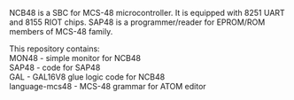 NCB48 is a SBC for MCS-48 microcontroller. It is equipped with 8251 UART and 8155 RIOT chips.
SAP48 is a programmer/reader for EPROM/ROM members of MCS-48 family.

This repository contains:<br/>
MON48 - simple monitor for NCB48<br/>
SAP48 - code for SAP48<br/>
GAL - GAL16V8 glue logic code for NCB48<br/>
language-mcs48 - MCS-48 grammar for ATOM editor<br/>

